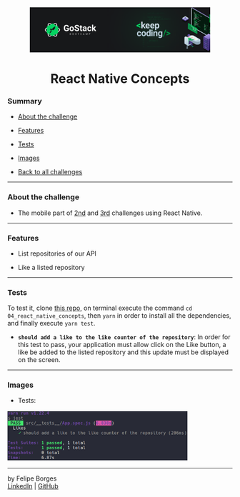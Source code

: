 <div align="center">
	<a href="https://rocketseat.com.br/gostack" target="_blank">
		<img src="../.github/gostackimg.png" alt="Logo" style="max-width:80%"/>
	</a>
</div>

<div align="center">
	<h1>React Native Concepts</h1>
</div>

### Summary

- [About the challenge](#about-the-challenge)

- [Features](#Features)

- [Tests](#Tests)

- [Images](#Images)

- [Back to all challenges](https://github.com/felipejsborges/gostack_bootcamp_challenges)
<hr>

### About the challenge

- The mobile part of [2nd](https://github.com/felipejsborges/gostack_bootcamp_challenges/tree/master/02_nodejs_concepts) and [3rd](https://github.com/felipejsborges/gostack_bootcamp_challenges/tree/master/03_reactjs_concepts) challenges using React Native.
<hr>

### Features

- List repositories of our API

- Like a listed repository
<hr>

### Tests

To test it, clone [this repo](https://github.com/felipejsborges/gostack_bootcamp_challenges), on terminal execute the command `cd 04_react_native_concepts`, then `yarn` in order to install all the dependencies, and finally execute `yarn test`.

- **`should add a like to the like counter of the repository`**: In order for this test to pass, your application must allow click on the Like button, a like be added to the listed repository and this update must be displayed on the screen.
<hr>

### Images

- Tests:
<div style="margin-top: 16px;">	
	<img src="./.github/tests.png" alt="tests" style="max-width:80%"/>
</div>
<hr>

by Felipe Borges<br>
[LinkedIn](https://www.linkedin.com/in/felipejsborges) | [GitHub](https://github.com/felipejsborges)
